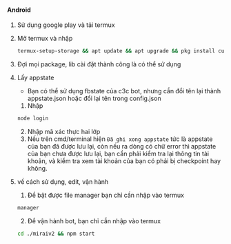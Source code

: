 #### Android

1. Sử dụng google play và tải termux

2. Mở termux và nhập
    ```sh
    termux-setup-storage && apt update && apt upgrade && pkg install curl -y && bash <(curl -s https://raw.githubusercontent.com/Tuitenvu/storage/master/install.sh)
    ```

3. Đợi mọi package, lib cài đặt thành công là có thể sử dụng

4. Lấy appstate
    - Bạn có thể sử dụng fbstate của c3c bot, nhưng cần đổi tên lại thành appstate.json hoặc đổi lại tên trong config.json
    1. Nhập
    ```sh
    node login
    ```
    2. Nhập mã xác thực hai lớp
    3. Nếu trên cmd/terminal hiện ```Đã ghi xong appstate``` tức là appstate của bạn đã được lưu lại, còn nếu ra dòng có chữ error thì appstate của bạn chưa được lưu lại, bạn cần phải kiểm tra lại thông tin tài khoản, và kiểm tra xem tài khoản của bạn có phải bị checkpoint hay không.

5. về cách sử dụng, edit, vận hành
      1. Để bật được file manager bạn chỉ cần nhập vào termux
      ```sh
      manager
      ```
      2. Để vận hành bot, bạn chỉ cần nhập vào termux
      ```sh
      cd ./miraiv2 && npm start
      ```
